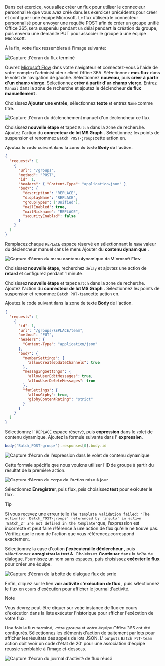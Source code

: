 <!-- markdownlint-disable MD002 MD041 -->

Dans cet exercice, vous allez créer un flux pour utiliser le connecteur personnalisé que vous avez créé dans les exercices précédents pour créer et configurer une équipe Microsoft. Le flux utilisera le connecteur personnalisé pour envoyer une requête POST afin de créer un groupe unifié Office 365, sera suspendu pendant un délai pendant la création du groupe, puis enverra une demande PUT pour associer le groupe à une équipe Microsoft.

À la fin, votre flux ressemblera à l'image suivante:

![Capture d'écran du flux terminé](./images/flow-team1.png)

Ouvrez [Microsoft Flow](https://flow.microsoft.com) dans votre navigateur et connectez-vous à l'aide de votre compte d'administrateur client Office 365. Sélectionnez **mes flux** dans le volet de navigation de gauche. Sélectionnez **nouveau**, puis **créer à partir d'un champ vierge**. Sélectionnez **créer à partir d'un champ vierge**. Entrez `Manual` dans la zone de recherche et ajoutez le déclencheur **de flux manuellement** .

Choisissez **Ajouter une entrée**, sélectionnez **texte** et entrez `Name` comme titre.

![Capture d'écran du déclenchement manuel d'un déclencheur de flux](./images/flow-team6.png)

Choisissez **nouvelle étape** et tapez `Batch` dans la zone de recherche. Ajoutez l'action du **connecteur de lot MS Graph** . Sélectionnez les points de suspension et renommez `Batch POST-groups`cette action en.

Ajoutez le code suivant dans la zone de texte **Body** de l'action.

```json
{
  "requests": [
    {
      "url": "/groups",
      "method": "POST",
      "id": 1,
      "headers": { "Content-Type": "application/json" },
      "body": {
        "description": "REPLACE",
        "displayName": "REPLACE",
        "groupTypes": ["Unified"],
        "mailEnabled": true,
        "mailNickname": "REPLACE",
        "securityEnabled": false
      }
    }
  ]
}
```

Remplacez chaque `REPLACE` espace réservé en sélectionnant la `Name` valeur du déclencheur manuel dans le menu Ajouter du **contenu dynamique** .

![Capture d'écran du menu contenu dynamique de Microsoft Flow](./images/flow-team2.png)

Choisissez **nouvelle étape**, recherchez `delay` et ajoutez une action de **retard** et configurez pendant 1 minute.

Choisissez **nouvelle étape** et tapez `Batch` dans la zone de recherche. Ajoutez l'action du **connecteur de lot MS Graph** . Sélectionnez les points de suspension et renommez `Batch PUT-team`cette action en.

Ajoutez le code suivant dans la zone de texte **Body** de l'action.

```json
{
  "requests": [
    {
      "id": 1,
      "url": "/groups/REPLACE/team",
      "method": "PUT",
      "headers": {
        "Content-Type": "application/json"
      },
      "body": {
        "memberSettings": {
          "allowCreateUpdateChannels": true
        },
        "messagingSettings": {
          "allowUserEditMessages": true,
          "allowUserDeleteMessages": true
        },
        "funSettings": {
          "allowGiphy": true,
          "giphyContentRating": "strict"
        }
      }
    }
  ]
}
```

Sélectionnez l' `REPLACE` espace réservé, puis **expression** dans le volet de contenu dynamique. Ajoutez la formule suivante dans l' **expression**.

```js
body('Batch_POST-groups').responses[0].body.id
```

![Capture d'écran de l'expression dans le volet de contenu dynamique](./images/flow-formula.png)

Cette formule spécifie que nous voulons utiliser l'ID de groupe à partir du résultat de la première action.

![Capture d'écran du corps de l'action mise à jour](./images/flow-team3.png)

Sélectionnez **Enregistrer**, puis flux, puis choisissez **test** pour exécuter le flux.

> [!TIP]
> Si vous recevez une erreur telle `The template validation failed: 'The action(s) 'Batch_POST-groups' referenced by 'inputs' in action 'Batch_2' are not defined in the template'`que, l'expression est incorrecte et peut faire référence à une action de flux qu'elle ne trouve pas. Vérifiez que le nom de l'action que vous référencez correspond exactement.

Sélectionnez la case d'option **j'exécuterai le déclencheur** , puis sélectionnez **enregistrer le test &**. Choisissez **Continuer** dans la boîte de dialogue. Fournissez un nom sans espaces, puis choisissez **exécuter le flux** pour créer une équipe.

![Capture d'écran de la boîte de dialogue flux de série](./images/flow-team4.png)

Enfin, cliquez sur le lien **voir activité d'exécution de flux** , puis sélectionnez le flux en cours d'exécution pour afficher le journal d'activité.

> [!NOTE]
> Vous devrez peut-être cliquer sur votre instance de flux en cours d'exécution dans la liste exécuter l'historique pour afficher l'exécution de votre flux.

Une fois le flux terminé, votre groupe et votre équipe Office 365 ont été configurés. Sélectionnez les éléments d'action de traitement par lots pour afficher les résultats des appels de lots JSON. L' `outputs` `Batch PUT-team` action doit avoir un code d'état de 201 pour une association d'équipe réussie semblable à l'image ci-dessous.

![Capture d'écran du journal d'activité de flux réussi](./images/flow-team5.png)